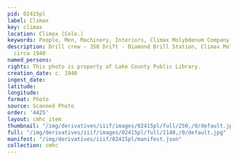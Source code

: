 ```yaml
---
pid: 02415pl
label: Climax
key: climax
location: Climax (Colo.)
keywords: People, Men, Machinery, Interiors, Climax Molybdenum Company
description: Drill crew - 350 Drift - Diamond Drill Station, Climax Molybdenum Company,
  circa 1940
named_persons: 
rights: This photo is property of Lake County Public Library.
creation_date: c. 1940
ingest_date: 
latitude: 
longitude: 
format: Photo
source: Scanned Photo
order: '4425'
layout: cmhc_item
thumbnail: "/img/derivatives/iiif/images/02415pl/full/250,/0/default.jpg"
full: "/img/derivatives/iiif/images/02415pl/full/1140,/0/default.jpg"
manifest: "/img/derivatives/iiif/02415pl/manifest.json"
collection: cmhc
---
```

